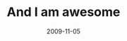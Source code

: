 ---
layout: base.njk
title : 'And I am awesome' 
view_title : 'And I am awesome' 
year : '2009' 
date : '2009-11-05' 
img_file : '/drawing/andiamawesome.png' 
html_file : 'andiamawesome' 
next_html : 'imwatchingyou.html' 
year_order : '251' 
permalink : "title/{{html_file}}.html"
---